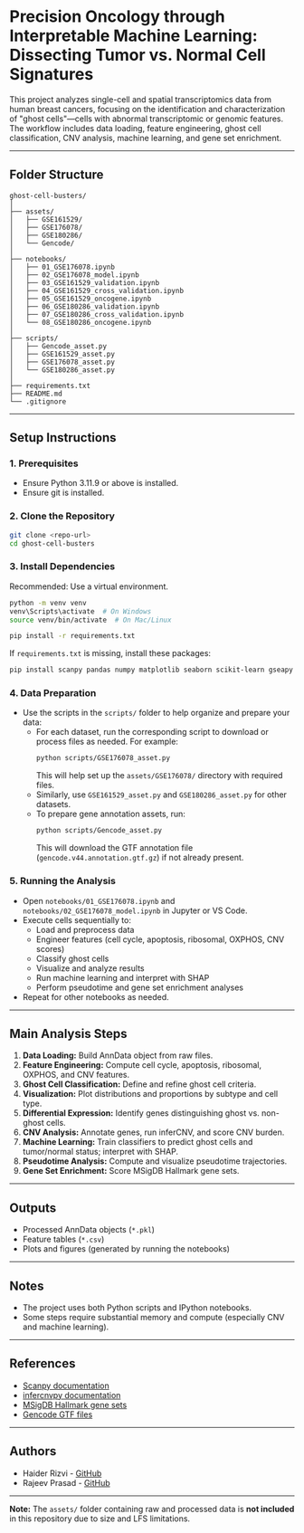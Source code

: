 # Precision Oncology through Interpretable Machine Learning: Dissecting Tumor vs. Normal Cell Signatures

This project analyzes single-cell and spatial transcriptomics data from human breast cancers, focusing on the identification and characterization of "ghost cells"—cells with abnormal transcriptomic or genomic features. The workflow includes data loading, feature engineering, ghost cell classification, CNV analysis, machine learning, and gene set enrichment.

---

## Folder Structure

```
ghost-cell-busters/
│
├── assets/
│   ├── GSE161529/
│   ├── GSE176078/
│   ├── GSE180286/
│   └── Gencode/
│
├── notebooks/
│   ├── 01_GSE176078.ipynb
│   ├── 02_GSE176078_model.ipynb
│   ├── 03_GSE161529_validation.ipynb
│   ├── 04_GSE161529_cross_validation.ipynb
│   ├── 05_GSE161529_oncogene.ipynb
│   ├── 06_GSE180286_validation.ipynb
│   ├── 07_GSE180286_cross_validation.ipynb
│   └── 08_GSE180286_oncogene.ipynb
│
├── scripts/
│   ├── Gencode_asset.py
│   ├── GSE161529_asset.py
│   ├── GSE176078_asset.py
│   └── GSE180286_asset.py
│
├── requirements.txt
├── README.md
└── .gitignore
```

---

## Setup Instructions

### 1. Prerequisites

- Ensure Python 3.11.9 or above is installed.
- Ensure git is installed.

### 2. Clone the Repository

```sh
git clone <repo-url>
cd ghost-cell-busters
```

### 3. Install Dependencies

Recommended: Use a virtual environment.

```sh
python -m venv venv
venv\Scripts\activate  # On Windows
source venv/bin/activate  # On Mac/Linux

pip install -r requirements.txt
```

If `requirements.txt` is missing, install these packages:

```sh
pip install scanpy pandas numpy matplotlib seaborn scikit-learn gseapy mygene infercnvpy shap xgboost imbalanced-learn gtfparse
```

### 4. Data Preparation

- Use the scripts in the `scripts/` folder to help organize and prepare your data:
  - For each dataset, run the corresponding script to download or process files as needed. For example:
    ```sh
    python scripts/GSE176078_asset.py
    ```
    This will help set up the `assets/GSE176078/` directory with required files.
  - Similarly, use `GSE161529_asset.py` and `GSE180286_asset.py` for other datasets.
  - To prepare gene annotation assets, run:
    ```sh
    python scripts/Gencode_asset.py
    ```
    This will download the GTF annotation file (`gencode.v44.annotation.gtf.gz`) if not already present.

### 5. Running the Analysis

- Open `notebooks/01_GSE176078.ipynb` and `notebooks/02_GSE176078_model.ipynb` in Jupyter or VS Code.
- Execute cells sequentially to:
  - Load and preprocess data
  - Engineer features (cell cycle, apoptosis, ribosomal, OXPHOS, CNV scores)
  - Classify ghost cells
  - Visualize and analyze results
  - Run machine learning and interpret with SHAP
  - Perform pseudotime and gene set enrichment analyses
- Repeat for other notebooks as needed.

---

## Main Analysis Steps

1. **Data Loading:** Build AnnData object from raw files.
2. **Feature Engineering:** Compute cell cycle, apoptosis, ribosomal, OXPHOS, and CNV features.
3. **Ghost Cell Classification:** Define and refine ghost cell criteria.
4. **Visualization:** Plot distributions and proportions by subtype and cell type.
5. **Differential Expression:** Identify genes distinguishing ghost vs. non-ghost cells.
6. **CNV Analysis:** Annotate genes, run inferCNV, and score CNV burden.
7. **Machine Learning:** Train classifiers to predict ghost cells and tumor/normal status; interpret with SHAP.
8. **Pseudotime Analysis:** Compute and visualize pseudotime trajectories.
9. **Gene Set Enrichment:** Score MSigDB Hallmark gene sets.

---

## Outputs

- Processed AnnData objects (`*.pkl`)
- Feature tables (`*.csv`)
- Plots and figures (generated by running the notebooks)

---

## Notes

- The project uses both Python scripts and IPython notebooks.
- Some steps require substantial memory and compute (especially CNV and machine learning).

---

## References

- [Scanpy documentation](https://scanpy.readthedocs.io/)
- [infercnvpy documentation](https://icbi-lab.github.io/infercnvpy/)
- [MSigDB Hallmark gene sets](https://www.gsea-msigdb.org/gsea/msigdb/collections.jsp#H)
- [Gencode GTF files](https://www.gencodegenes.org/human/)

---

## Authors

- Haider Rizvi - [GitHub](https://github.com/hr080100)
- Rajeev Prasad - [GitHub](https://github.com/oliverraj)

---

**Note:** The `assets/` folder containing raw and processed data is **not included** in this repository due to size and LFS limitations.